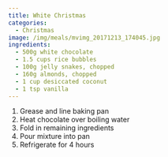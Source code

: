 ```yaml
---
title: White Christmas
categories:
  - Christmas
image: /img/meals/mvimg_20171213_174045.jpg
ingredients:
  - 500g white chocolate
  - 1.5 cups rice bubbles
  - 100g jelly snakes, chopped
  - 160g almonds, chopped
  - 1 cup desiccated coconut
  - 1 tsp vanilla
---
```

1. Grease and line baking pan
2. Heat chocolate over boiling water
3. Fold in remaining ingredients
4. Pour mixture into pan
5. Refrigerate for 4 hours